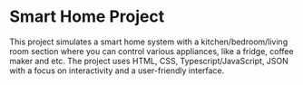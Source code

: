 # Smart Home Project

This project simulates a smart home system with a kitchen/bedroom/living room section where you can control various appliances, like a fridge, coffee maker and etc.
The project uses HTML, CSS, Typescript/JavaScript, JSON with a focus on interactivity and a user-friendly interface.
